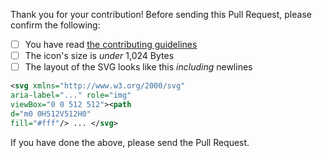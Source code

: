 Thank you for your contribution!  Before sending this Pull Request, please confirm the following:

* [ ] You have read [the contributing guidelines](https://github.com/edent/SuperTinyIcons/blob/master/CONTRIBUTING.md)
* [ ] The icon's size is *under* 1,024 Bytes
* [ ] The layout of the SVG looks like this *including* newlines
```svg
<svg xmlns="http://www.w3.org/2000/svg"
aria-label="..." role="img"
viewBox="0 0 512 512"><path
d="m0 0H512V512H0"
fill="#fff"/> ... </svg>
```

If you have done the above, please send the Pull Request.
